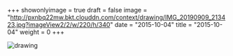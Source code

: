 +++
showonlyimage = true 
draft = false 
image = "http://pxnbq22mw.bkt.clouddn.com/context/drawing/IMG_20190909_213423.jpg?imageView2/2/w/220/h/340" 
date = "2015-10-04" 
title = "2015-10-04" 
weight = 0 
+++

![drawing](http://pxnbq22mw.bkt.clouddn.com/context/drawing/IMG_20190909_213423.jpg)  

